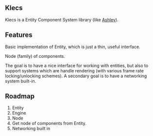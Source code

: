 Klecs
---

Klecs is a Entity Component System library (like [Ashley](https://github.com/libgdx/ashley)).

Features
----

Basic implementation of Entity, which is just a thin, useful interface.

Node (family) of components.

The goal is to have a nice interface for working with entities, but also to support
systems which are handle rendering (with various frame rate locking/unlocking schemes).
A secondary goal is to have a networking system built-in.

Roadmap
----

1. Entity
2. Engine
3. Node
4. Get node of components from Entity.
5. Networking built in